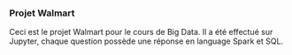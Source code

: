 ### Projet Walmart


Ceci est le projet Walmart pour le cours de Big Data. Il a été effectué sur Jupyter, chaque question possède une réponse en language Spark et SQL.
